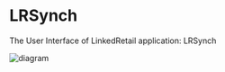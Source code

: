 # LRSynch
The User Interface of LinkedRetail application: LRSynch 

![diagram](https://cloud.githubusercontent.com/assets/3970164/11542704/3a3f4edc-98fe-11e5-8cb1-c52dd8820051.png)

